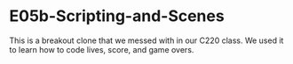 # E05b-Scripting-and-Scenes
This is a breakout clone that we messed with in our C220 class. We used it to learn how to code lives, score, and game overs.
